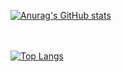 [![Anurag's GitHub stats](https://github-readme-stats.vercel.app/api?username=cassiano-sena&show_icons=true&theme=dracula)](https://github.com/anuraghazra/github-readme-stats)

<br><br>
[![Top Langs](https://github-readme-stats.vercel.app/api/top-langs/?username=cassiano-sena&show_icons=true&theme=dracula&size_weight=0.5&count_weight=0.5)](https://github.com/anuraghazra/github-readme-stats)
<!--
### Hi there 👋
**cassiano-sena/cassiano-sena** is a ✨ _special_ ✨ repository because its `README.md` (this file) appears on your GitHub profile.

Here are some ideas to get you started:

- 🔭 I’m currently working on ...
- 🌱 I’m currently learning ...
- 👯 I’m looking to collaborate on ...
- 🤔 I’m looking for help with ...
- 💬 Ask me about ...
- 📫 How to reach me: ...
- 😄 Pronouns: ...
- ⚡ Fun fact: ...
-->
